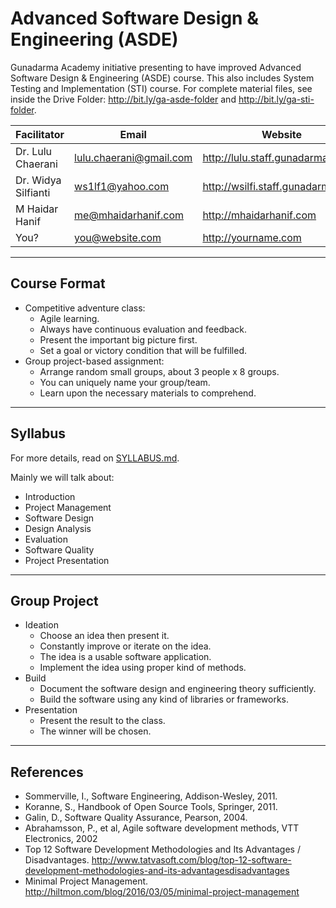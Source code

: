 # Advanced Software Design & Engineering (ASDE)

Gunadarma Academy initiative presenting to have improved Advanced Software Design & Engineering (ASDE) course. This also includes System Testing and Implementation (STI) course. For complete material files, see inside the Drive Folder: <http://bit.ly/ga-asde-folder> and <http://bit.ly/ga-sti-folder>.

| Facilitator         | Email                   | Website |
|---------------------|-------------------------|---------|
| Dr. Lulu Chaerani   | lulu.chaerani@gmail.com | http://lulu.staff.gunadarma.ac.id
| Dr. Widya Silfianti | ws1lf1@yahoo.com        | http://wsilfi.staff.gunadarma.ac.id
| M Haidar Hanif      | me@mhaidarhanif.com     | http://mhaidarhanif.com
| You?                | you@website.com         | http://yourname.com

---

## Course Format

+ Competitive adventure class:
  + Agile learning.
  + Always have continuous evaluation and feedback.
  + Present the important big picture first.
  + Set a goal or victory condition that will be fulfilled.
+ Group project-based assignment:
  + Arrange random small groups, about 3 people x 8 groups.
  + You can uniquely name your group/team.
  + Learn upon the necessary materials to comprehend.

---

## Syllabus

For more details, read on [SYLLABUS.md](SYLLABUS.md).

Mainly we will talk about:  
+ Introduction
+ Project Management
+ Software Design
+ Design Analysis
+ Evaluation
+ Software Quality
+ Project Presentation

---

## Group Project

+ Ideation
  + Choose an idea then present it.
  + Constantly improve or iterate on the idea.
  + The idea is a usable software application.
  + Implement the idea using proper kind of methods.
+ Build
  + Document the software design and engineering theory sufficiently.
  + Build the software using any kind of libraries or frameworks.
+ Presentation
  + Present the result to the class.
  + The winner will be chosen.

---

## References

+ Sommerville, I., Software Engineering, Addison-Wesley, 2011.
+ Koranne, S., Handbook of Open Source Tools, Springer, 2011.
+ Galin, D., Software Quality Assurance, Pearson, 2004.
+ Abrahamsson, P., et al, Agile software development methods, VTT Electronics, 2002
+ Top 12 Software Development Methodologies and Its Advantages / Disadvantages. <http://www.tatvasoft.com/blog/top-12-software-development-methodologies-and-its-advantagesdisadvantages>
+ Minimal Project Management. <http://hiltmon.com/blog/2016/03/05/minimal-project-management>

